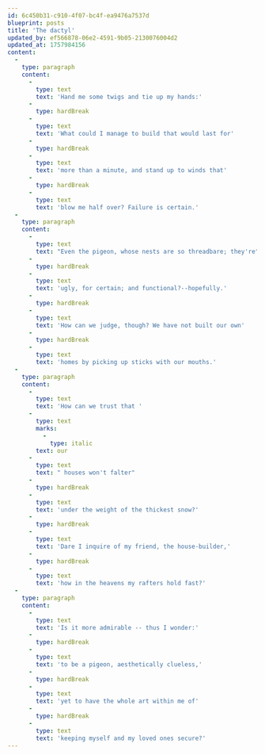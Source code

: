 ```yaml
---
id: 6c450b31-c910-4f07-bc4f-ea9476a7537d
blueprint: posts
title: 'The dactyl'
updated_by: ef566878-06e2-4591-9b05-2130076004d2
updated_at: 1757984156
content:
  -
    type: paragraph
    content:
      -
        type: text
        text: 'Hand me some twigs and tie up my hands:'
      -
        type: hardBreak
      -
        type: text
        text: 'What could I manage to build that would last for'
      -
        type: hardBreak
      -
        type: text
        text: 'more than a minute, and stand up to winds that'
      -
        type: hardBreak
      -
        type: text
        text: 'blow me half over? Failure is certain.'
  -
    type: paragraph
    content:
      -
        type: text
        text: "Even the pigeon, whose nests are so threadbare; they're"
      -
        type: hardBreak
      -
        type: text
        text: 'ugly, for certain; and functional?--hopefully.'
      -
        type: hardBreak
      -
        type: text
        text: 'How can we judge, though? We have not built our own'
      -
        type: hardBreak
      -
        type: text
        text: 'homes by picking up sticks with our mouths.'
  -
    type: paragraph
    content:
      -
        type: text
        text: 'How can we trust that '
      -
        type: text
        marks:
          -
            type: italic
        text: our
      -
        type: text
        text: " houses won't falter"
      -
        type: hardBreak
      -
        type: text
        text: 'under the weight of the thickest snow?'
      -
        type: hardBreak
      -
        type: text
        text: 'Dare I inquire of my friend, the house-builder,'
      -
        type: hardBreak
      -
        type: text
        text: 'how in the heavens my rafters hold fast?'
  -
    type: paragraph
    content:
      -
        type: text
        text: 'Is it more admirable -- thus I wonder:'
      -
        type: hardBreak
      -
        type: text
        text: 'to be a pigeon, aesthetically clueless,'
      -
        type: hardBreak
      -
        type: text
        text: 'yet to have the whole art within me of'
      -
        type: hardBreak
      -
        type: text
        text: 'keeping myself and my loved ones secure?'
---
```

